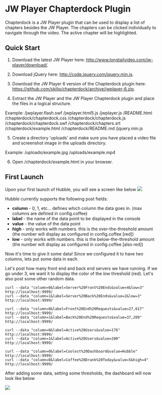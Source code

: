JW Player Chapterdock Plugin
============================

Chapterdock is a JW Player plugin that can be used to display a list of chapters besides the JW Player. The chapters can be clicked individually to navigate through the video. The active chapter will be highlighted.

Quick Start
-----------

1) Download the latest JW Player here: http://www.longtailvideo.com/jw-player/download/.

2) Download jQuery here: http://code.jquery.com/jquery.min.js.

3) Download the JW Player 6 version of the Chapterdock plugin here: https://github.com/skilip/chapterdock/archive/jwplayer-6.zip.

4) Extract the JW Player and the JW Player Chapterdock plugin and place the files in a logical structure.

Example: 
  /jwplayer.flash.swf
  /jwplayer.html5.js
  /jwplayer.js
  /README.html
  /chapterdock/chapterdock.css
  /chapterdock/chapterdock.js
  /chapterdock/chapterdock.swf
  /chapterdock/chapters.srt
  /chapterdock/example.html
  /chapterdock/README.md
  /jquery.min.js

5) Create a directory 'uploads' and make sure you have placed a video file and screenshot image in the uploads directory.

Example:
/uploads/example.jpg
/uploads/example.mp4

6) Open /chapterdock/example.html in your browser.


First Launch
------------

Upon your first launch of Hubble, you will see a screen like below
<img src="https://raw.github.com/jaymedavis/hubble/master/screenshots/empty-dashboard.png" />

Hubble currently supports the following post fields:
* **column** - 0, 1, etc... defines which column the data goes in. (max columns are defined in config.coffee)
* **label**  - the name of the data point to be displayed in the console
* **value**  - the value of the data point
* **high**   - only works with numbers. this is the over-the-threshold amount (the number will display as configured in config.coffee [red])
* **low**    - only works with numbers. this is the below-the-threshold amount (the number will display as configured in config.coffee [also red])

Now it's time to give it some data! Since we configured it to have two columns, lets put some data in each. 

Let's post how many front end and back end servers we have running. If we go under 3, we want it to display the color of the _low_ threshold (red). Let's also post some other random data.

```
curl --data "column=0&label=Server%20Front%20Ends&value=4&low=3" http://localhost:9999/ 
curl --data "column=1&label=Server%20Back%20Ends&value=2&low=3"  http://localhost:9999/

curl --data "column=0&label=Front%20End%20Requests&value=27,617" http://localhost:9999/ 
curl --data "column=1&label=Back%20End%20Requests&value=37,209"  http://localhost:9999/ 

curl --data "column=0&label=Active%20Users&value=176" http://localhost:9999/
curl --data "column=1&label=Active%20Users&value=200" http://localhost:9999/

curl --data "column=0&label=Coolest%20Dashboard&value=Hubble"  http://localhost:9999/
curl --data "column=0&label=Coffee%20Drank%20Today&value=5&high=4" http://localhost:9999/
```
After adding some data, setting some thresholds, the dashboard will now look like below

<img src="https://raw.github.com/jaymedavis/hubble/master/screenshots/somedata-dashboard.png" />
